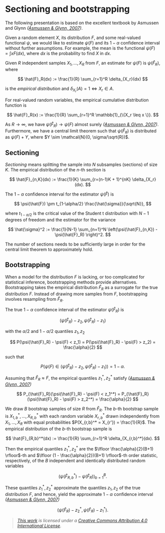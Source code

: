 # Sectioning and bootstrapping

The following presentation is based on the excellent textbook by Asmussen and
Glynn <cite data-cite="Asmussen2007Stochastic">([Asmussen & Glynn,
2007])</cite>.

Given a random element $X$, its distribution $F$, and some real-valued
functional $\psi$, we would like to estimate $\psi(F)$ and its $1-\alpha$
confidence interval without further assumptions.
For example, the mean is the
functional $\psi(F) = \int x F(dx)$, where $dx$ is the probability to find $X$
in $dx$.

Given $R$ independent samples $X_1, \ldots, X_R$ from $F$, an estimate for
$\psi(F)$ is $\psi(\hat{F}_R)$, where

$$
\hat{F}_R(dx) := \frac{1}{R} \sum_{r=1}^R \delta_{X_r}(dx)
$$

is the *empirical distribution* and $\delta_{X_r}(A) = 1 \Leftrightarrow X_r
\in A$.

For real-valued random variables, the empirical cumulative distribution
function is

$$
\hat{F}_R(x) := \frac{1}{R} \sum_{r=1}^R \mathbb{1}_{\{X_r \leq x \}}.
$$

As $R \to \infty$, we have $\psi(\hat{F}_R) \to \psi(F)$ almost surely <cite
data-cite="Asmussen2007Stochastic">([Asmussen & Glynn, 2007])</cite>.
Furthermore, we have a central limit theorem such that $\psi(\hat{F}_R)$ is
distributed as $\psi(F) + Y$, where $Y \sim \mathcal{N}(0, \sigma/\sqrt{R})$.

## Sectioning

*Sectioning* means splitting the sample into $N$ subsamples (sections) of size
$K$. The empirical distribution of the $n$-th section is

$$
\hat{F}_{n,K}(dx) := \frac{1}{K} \sum_{r=(n-1)K + 1}^{nK} \delta_{X_r}(dx).
$$

The $1 - \alpha$ confidence interval for the estimator $\psi(\hat{F})$ is

$$
\psi(\hat{F}) \pm t_{1-\alpha/2} \frac{\hat{\sigma}}{\sqrt{N}},
$$

where $t_{1-\alpha/2}$ is the critical value of the Student t distribution with
$N-1$ degrees of freedom and the estimator for the variance

$$
\hat{\sigma}^2 := \frac{1}{N-1} \sum_{n=1}^N \left(\psi(\hat{F}_{n,K}) -
\psi(\hat{F}_R) \right)^2.
$$

The number of sections needs to be sufficiently large in order for the central
limit theorem to approximately hold.

## Bootstrapping

When a model for the distribution $F$ is lacking, or too complicated for
statistical inference, bootstrapping methods provide alternatives.
Bootstrapping takes the empirical distribution $\hat{F}_R$ as a surrogate for
the true distribution $F$.
Instead of drawing more samples from $F$, bootstrapping involves resampling
from $\hat{F}_R$.

The true $1 - \alpha$ confidence interval of the estimator $\psi(\hat{F}_R)$ is

$$
(\psi(\hat{F}_R) - z_2, \psi(\hat{F}_R) - z_1)
$$

with the $\alpha/2$ and $1 - \alpha/2$ quantiles $z_1, z_2$

$$
P(\psi(\hat{F}_R) - \psi(F) < z_1) = P(\psi(\hat{F}_R) - \psi(F) > z_2) =
\frac{\alpha}{2}
$$

such that

$$
P(\psi(F) \in (\psi(\hat{F}_R) - z_2, \psi(\hat{F}_R) - z_1)) = 1 - \alpha.
$$

Assuming that $\hat{F}_R \approx F$, the empirical quantiles $z_1^*, z_2^*$
satisfy <cite data-cite="Asmussen2007Stochastic">([Asmussen & Glynn,
2007])</cite>

$$
P_{\hat{F}_R}(\psi(\hat{F}_R) - \psi(F) < z_1^*) =
P_{\hat{F}_R}(\psi(\hat{F}_R) - \psi(F) > z_2^*) =
\frac{\alpha}{2}
$$

We draw $B$ bootstrap samples of size $R$ from $\hat{F}_R$.
The $b$-th bootstrap sample is $X_{1,b}^*, \ldots, X_{R,b}^*$ with each random
variable $X_{r,b}^*$ drawn independently from $X_1, \ldots, X_R$ with equal
probabilities $P(X_{r,b}^* = X_{r'}) = \frac{1}{R}$.
The empirical distribution of the $b$-th bootstrap sample is

$$
\hat{F}_{R,b}^*(dx) := \frac{1}{R} \sum_{r=1}^R \delta_{X_{r,b}^*}(dx).
$$

Then the empirical quantiles $z_1^*, z_2^*$ are the $\lfloor
\frac{\alpha}{2}(B+1) \rfloor$-th and $\lfloor (1 - \frac{\alpha}{2})(B+1)
\rfloor$-th order statistic, respectively, of the $B$ independent and
identically distributed random variables

$$
\left( \psi(\hat{F}_{R,b}^*) - \psi(\hat{F}_R) \right)_{b=1}^B.
$$

These quantiles $z_1^*, z_2^*$ approximate the quantiles $z_1, z_2$ of the true
distribution $F$, and hence, yield the approximate $1 - \alpha$ confidence
interval <cite data-cite="Asmussen2007Stochastic">([Asmussen & Glynn,
2007])</cite>

$$
\left( \psi(\hat{F}_R) - z_2^*, \psi(\hat{F}_R) - z_1^* \right).
$$

[Asmussen & Glynn, 2007]: http://dx.doi.org/10.1007/978-0-387-69033-9

> *[This work](http://notebooks.asorge.de) is licensed under a [Creative
Commons Attribution 4.0 International
License](http://creativecommons.org/licenses/by/4.0/).*
